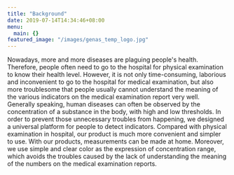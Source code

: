 ```yaml
---
title: "Background"
date: 2019-07-14T14:34:46+08:00
menu:
  main: {}
featured_image: "/images/genas_temp_logo.jpg"
---
```


Nowadays, more and more diseases are plaguing people's health. Therefore, people often need to go to the hospital for physical examination to know their health level. However, it is not only time-consuming, laborious and inconvenient to go to the hospital for medical examination, but also more troublesome that people usually cannot understand the meaning of the various indicators on the medical examination report very well. Generally speaking, human diseases can often be observed by the concentration of a substance in the body, with high and low thresholds. In order to prevent those unnecessary troubles from happening, we designed a universal platform for people to detect indicators. Compared with physical examination in hospital, our product is much more convenient and simpler to use. With our products, measurements can be made at home. Moreover, we use simple and clear color as the expression of concentration range, which avoids the troubles caused by the lack of understanding the meaning of the numbers on the medical examination reports.